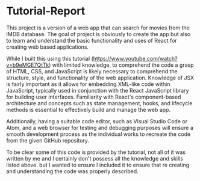 # Tutorial-Report

This project is a version of a web app that can search for movies from the IMDB database. The goal of project is obviously to create the app but also to learn and understand the basic functionality and uses of React for creating web based applications. 

While I built this using this tutorial (https://www.youtube.com/watch?v=b9eMGE7QtTk) with limited knowledge, to comprehend the code a grasp of HTML, CSS, and JavaScript is likely necessary to comprehend the structure, style, and functionality of the web application. Knowledge of JSX is fairly important as it allows for embedding XML-like code within JavaScript, typically used in conjunction with the React JavaScript library for building user interfaces. Familiarity with React's component-based architecture and concepts such as state management, hooks, and lifecycle methods is essential to effectively build and manage the web app. 

Additionally, having a suitable code editor, such as Visual Studio Code or Atom, and a web browser for testing and debugging purposes will ensure a smooth development process as the individual works to recreate the code from the given GitHub repository.

To be clear some of this code is provided by the tutorial, not all of it was written by me and I certainly don't possess all the knowledge and skills listed above. but I wanted to ensure I included it to ensure that re creating and understanding the code was properly described. 


